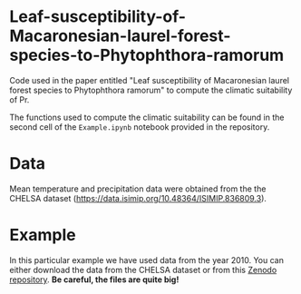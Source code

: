 # Leaf-susceptibility-of-Macaronesian-laurel-forest-species-to-Phytophthora-ramorum
Code used in the paper entitled "Leaf susceptibility of Macaronesian laurel forest species to Phytophthora ramorum" to compute the climatic suitability of Pr.

The functions used to compute the climatic suitability can be found in the second cell of the `Example.ipynb` notebook provided in the repository.

# Data

Mean temperature and precipitation data were obtained from the the CHELSA dataset (https://data.isimip.org/10.48364/ISIMIP.836809.3). 

# Example

In this particular example we have used data from the year 2010. You can either download the data from the CHELSA dataset or from this [Zenodo repository](). **Be careful, the files are quite big!**
